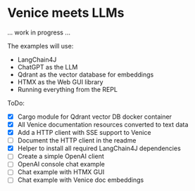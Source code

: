 # Venice meets LLMs


... work in progress ...


The examples will use:

* LangChain4J
* ChatGPT as the LLM
* Qdrant as the vector database for embeddings
* HTMX as the Web GUI library
* Running everything from the REPL


ToDo:

- [x] Cargo module for Qdrant vector DB docker container
- [x] All Venice documentation resources converted to text data
- [x] Add a HTTP client with SSE support to Venice
- [ ] Document the HTTP client in the readme
- [x] Helper to install all required LangChain4J dependencies
- [ ] Create a simple OpenAI client
- [ ] OpenAI console chat example
- [ ] Chat example with HTMX GUI
- [ ] Chat example with Venice doc embeddings
